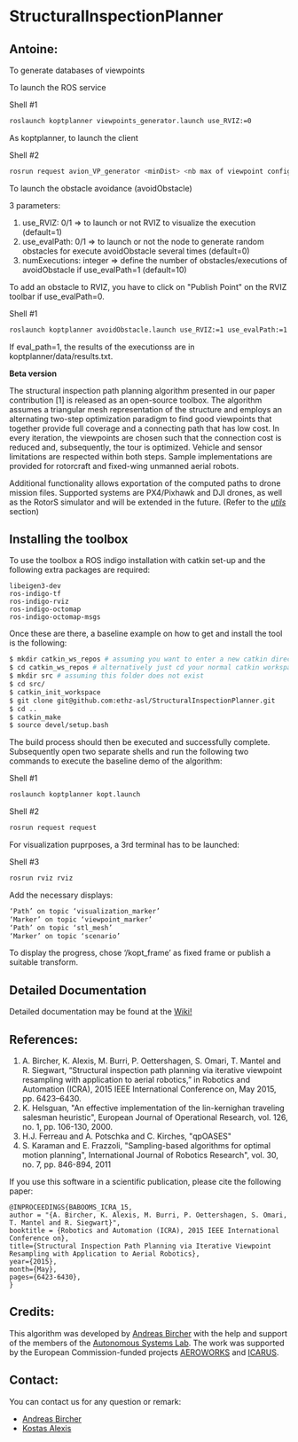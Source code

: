 StructuralInspectionPlanner
===========================
Antoine:
---------------------------
To generate databases of viewpoints

To launch the ROS service

Shell #1

```sh
roslaunch koptplanner viewpoints_generator.launch use_RVIZ:=0
```

As koptplanner, to launch the client

Shell #2

```sh
rosrun request avion_VP_generator <minDist> <nb max of viewpoint configurations>
```

To launch the obstacle avoidance (avoidObstacle)

3 parameters: 
1.	use_RVIZ: 0/1 => to launch or not RVIZ to visualize the execution (default=1)
2. 	use_evalPath: 0/1 => to launch or not the node to generate random obstacles for execute avoidObstacle several times (default=0)
3.	numExecutions: integer => define the number of obstacles/executions of avoidObstacle if use_evalPath=1 (default=10)

To add an obstacle to RVIZ, you have to click on "Publish Point" on the RVIZ toolbar if use_evalPath=0.

Shell #1

```sh
roslaunch koptplanner avoidObstacle.launch use_RVIZ:=1 use_evalPath:=1 numExecutions:=10
```

If eval_path=1, the results of the executionss are in koptplanner/data/results.txt.


**Beta version**

The structural inspection path planning algorithm presented in our paper contribution [1] is released as an open-source toolbox. The algorithm assumes a triangular mesh representation of the structure and employs an alternating two-step optimization paradigm to find good viewpoints that together provide full coverage and a connecting path that has low cost. In every iteration, the viewpoints are chosen such that the connection cost is reduced and, subsequently, the tour is optimized. Vehicle and sensor limitations are respected within both steps. Sample implementations are provided for rotorcraft and fixed-wing unmanned aerial robots.

Additional functionality allows exportation of the computed paths to drone mission files. Supported systems are PX4/Pixhawk and DJI drones, as well as the RotorS simulator and will be extended in the future. (Refer to the [*utils*](https://github.com/ethz-asl/StructuralInspectionPlanner/tree/master/utils) section)

Installing the toolbox
---------------------------
To use the toolbox a ROS indigo installation with catkin set-up and the following extra packages are required:

```
libeigen3-dev
ros-indigo-tf
ros-indigo-rviz
ros-indigo-octomap
ros-indigo-octomap-msgs
```

Once these are there, a baseline example on how to get and install the tool is the following:

```sh
$ mkdir catkin_ws_repos # assuming you want to enter a new catkin directory
$ cd catkin_ws_repos # alternatively just cd your normal catkin workspace
$ mkdir src # assuming this folder does not exist
$ cd src/
$ catkin_init_workspace
$ git clone git@github.com:ethz-asl/StructuralInspectionPlanner.git
$ cd ..
$ catkin_make
$ source devel/setup.bash
```

The build process should then be executed and successfully complete. Subsequently open two separate shells and run the following two commands to execute the baseline demo of the algorithm:

Shell #1
```sh
roslaunch koptplanner kopt.launch
```
Shell #2
```sh
rosrun request request 
```

For visualization puprposes, a 3rd terminal has to be launched: 

Shell #3
```sh
rosrun rviz rviz
```

Add the necessary displays:

```sh
‘Path’ on topic ‘visualization_marker’
‘Marker’ on topic ‘viewpoint_marker’
‘Path’ on topic ‘stl_mesh’
‘Marker’ on topic ‘scenario’
```
To display the progress, chose ‘/kopt_frame’ as fixed frame or publish a suitable transform.

Detailed Documentation
---------------------------
Detailed documentation may be found at the [Wiki!](https://github.com/ethz-asl/StructuralInspectionPlanner/wiki)


References:
---------------------------
1. A. Bircher, K. Alexis, M. Burri, P. Oettershagen, S. Omari, T. Mantel and R. Siegwart, “Structural inspection path planning via iterative viewpoint resampling with application to aerial robotics,” in Robotics and Automation (ICRA), 2015 IEEE International Conference on, May 2015, pp. 6423–6430.
2. K. Helsguan, "An effective implementation of the lin-kernighan traveling salesman heuristic", European Journal of Operational Research, vol. 126, no. 1, pp. 106-130, 2000.
3. H.J. Ferreau and A. Potschka and C. Kirches, "qpOASES"
4. S. Karaman and E. Frazzoli, "Sampling-based algorithms for optimal motion planning", International Journal of Robotics Research", vol. 30, no. 7, pp. 846-894, 2011

If you use this software in a scientific publication, please cite the following paper:
```
@INPROCEEDINGS{BABOOMS_ICRA_15, 
author = "{A. Bircher, K. Alexis, M. Burri, P. Oettershagen, S. Omari, T. Mantel and R. Siegwart}",
booktitle = {Robotics and Automation (ICRA), 2015 IEEE International Conference on}, 
title={Structural Inspection Path Planning via Iterative Viewpoint Resampling with Application to Aerial Robotics},
year={2015}, 
month={May}, 
pages={6423-6430}, 
}
```


Credits:
---------------------------
This algorithm was developed by [Andreas Bircher](mailto:bircher@gmx.ch) with the help and support of the members of the [Autonomous Systems Lab](http://www.asl.ethz.ch). The work was supported by the European Commission-funded projects [AEROWORKS](http://www.aeroworks2020.eu/) and [ICARUS](http://www.fp7-icarus.eu/). 


Contact:
---------------------------
You can contact us for any question or remark:
* [Andreas Bircher](mailto:bircher@gmx.ch)
* [Kostas Alexis](mailto:konstantinos.alexis@mavt.ethz.ch)
